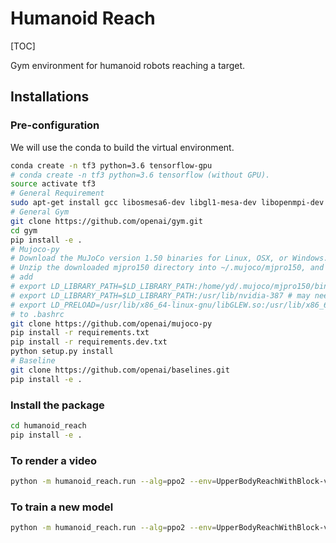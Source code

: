 # Humanoid Reach

[TOC]

Gym environment for humanoid robots reaching a target.

## Installations

### Pre-configuration

We will use the conda to build the virtual environment. 

```bash
conda create -n tf3 python=3.6 tensorflow-gpu
# conda create -n tf3 python=3.6 tensorflow (without GPU).
source activate tf3
# General Requirement
sudo apt-get install gcc libosmesa6-dev libgl1-mesa-dev libopenmpi-dev
# General Gym
git clone https://github.com/openai/gym.git
cd gym
pip install -e .
# Mujoco-py
# Download the MuJoCo version 1.50 binaries for Linux, OSX, or Windows.
# Unzip the downloaded mjpro150 directory into ~/.mujoco/mjpro150, and place your license key (the mjkey.txt file from your email) at ~/.mujoco/mjkey.txt.
# add
# export LD_LIBRARY_PATH=$LD_LIBRARY_PATH:/home/yd/.mujoco/mjpro150/bin
# export LD_LIBRARY_PATH=$LD_LIBRARY_PATH:/usr/lib/nvidia-387 # may need to change version
# export LD_PRELOAD=/usr/lib/x86_64-linux-gnu/libGLEW.so:/usr/lib/x86_64-linux-gnu/libGL.so # may not necessary
# to .bashrc
git clone https://github.com/openai/mujoco-py
pip install -r requirements.txt
pip install -r requirements.dev.txt
python setup.py install
# Baseline
git clone https://github.com/openai/baselines.git
pip install -e .
```

### Install the package

```bash
cd humanoid_reach
pip install -e .
```

### To render a video

```bash
python -m humanoid_reach.run --alg=ppo2 --env=UpperBodyReachWithBlock-v0 --num_timesteps=0 --load_path=./models/?
```

### To train a new model

```bash
python -m humanoid_reach.run --alg=ppo2 --env=UpperBodyReachWithBlock-v0 --num_timesteps=2e7 --save_path=./models/? --save_video_interval=200000 --save_video_length=400 --ent_coef=.01
```
